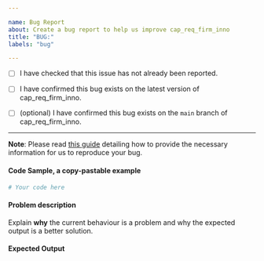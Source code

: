 ```yaml
---

name: Bug Report
about: Create a bug report to help us improve cap_req_firm_inno
title: "BUG:"
labels: "bug"

---
```


- [ ] I have checked that this issue has not already been reported.

- [ ] I have confirmed this bug exists on the latest version of cap_req_firm_inno.

- [ ] (optional) I have confirmed this bug exists on the `main` branch of cap_req_firm_inno.

---

**Note**: Please read [this
guide](https://matthewrocklin.com/blog/work/2018/02/28/minimal-bug-reports) detailing
how to provide the necessary information for us to reproduce your bug.

#### Code Sample, a copy-pastable example

```python
# Your code here
```

#### Problem description

Explain **why** the current behaviour is a problem and why the expected output is a
better solution.

#### Expected Output
